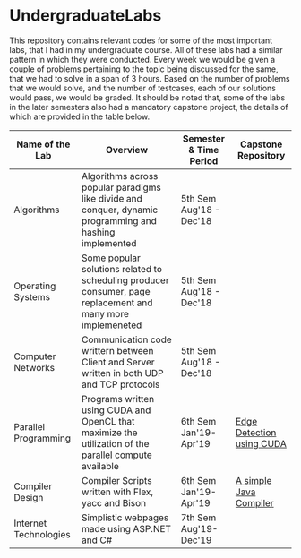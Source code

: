 # UndergraduateLabs


This repository contains relevant codes for some of the most important labs, that I had in my undergraduate course. 
All of these labs had a similar pattern in which they were conducted. Every week we would be given a couple of problems pertaining to the topic being discussed for the same, that we had to solve in a span of 3 hours. Based on the number of problems that we would solve, and the number of testcases, each of our solutions  would pass, we would be graded. It should be noted that, some of the labs in the later semesters also had a mandatory capstone project, the details of which are provided in the table below. 

Name of the Lab  | Overview | Semester & Time Period | Capstone Repository 
--- | --- | --- | ---
Algorithms | Algorithms across popular paradigms like divide and conquer, dynamic programming and hashing implemented | 5th Sem Aug'18 - Dec'18 |
Operating Systems | Some popular solutions related to scheduling producer consumer, page replacement and many more implemeneted | 5th Sem Aug'18 - Dec'18 |
Computer Networks | Communication code writtern between Client and Server written in both UDP and TCP protocols| 5th Sem Aug'18 - Dec'18 |
Parallel Programming | Programs written using CUDA and OpenCL that maximize the utilization of the parallel compute available | 6th Sem Jan'19- Apr'19| [Edge Detection using CUDA](https://github.com/tanmay2298/Parallel-Implementation-of-Edge-Detection-Algorithms)
Compiler Design | Compiler Scripts written with Flex, yacc and Bison| 6th Sem Jan'19- Apr'19| [A simple Java Compiler](https://github.com/yashYRS/Java-Compiler)
Internet Technologies | Simplistic webpages made using ASP.NET and C# | 7th Sem Aug'19- Dec'19|
